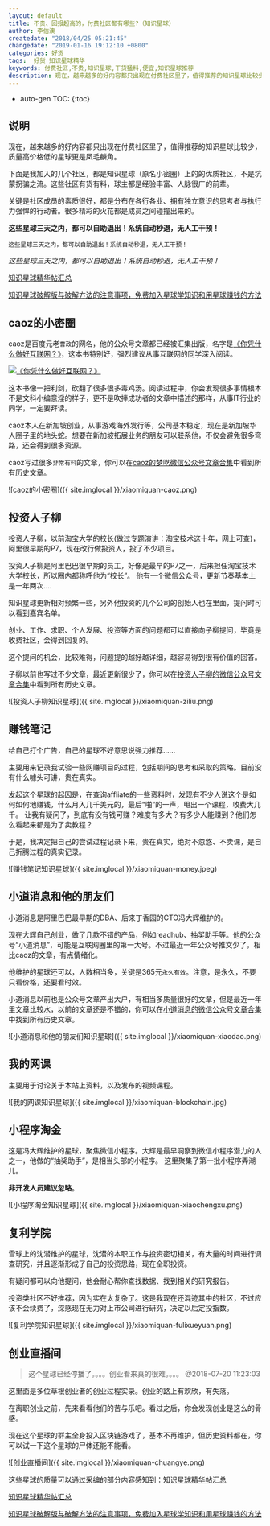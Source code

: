 ```yaml
---
layout: default
title: 不贵、回报超高的，付费社区都有哪些?（知识星球）
author: 李佶澳
createdate: "2018/04/25 05:21:45"
changedate: "2019-01-16 19:12:10 +0800"
categories: 好货
tags:  好货 知识星球精华
keywords: 付费社区,不贵,知识星球,干货猛料,便宜,知识星球推荐
description: 现在，越来越多的好内容都只出现在付费社区里了，值得推荐的知识星球比较少，质量高价格低的知识星球更是凤毛麟角。
---
```


* auto-gen TOC:
{:toc}

## 说明

现在，越来越多的好内容都只出现在付费社区里了，值得推荐的知识星球比较少，质量高价格低的星球更是凤毛麟角。

下面是我加入的几个社区，都是知识星球（原名小密圈）上的的优质社区，不是坑蒙拐骗之流。这些社区有货有料，球主都是经验丰富、人脉很广的前辈。

关键是社区成员的素质很好，都是分布在各行各业、拥有独立意识的思考者与执行力强悍的行动者。很多精彩的火花都是成员之间碰撞出来的。

**这些星球三天之内，都可以自助退出！系统自动秒退，无人工干预！**

`这些星球三天之内，都可以自助退出！系统自动秒退，无人工干预！`

_这些星球三天之内，都可以自助退出！系统自动秒退，无人工干预！_

[知识星球精华帖汇总](https://www.lijiaocn.com/tags/xingqiu.html)

[知识星球破解版与破解方法的注意事项，免费加入星球学知识和用星球赚钱的方法](https://www.lijiaocn.com/%E6%8A%80%E5%B7%A7/2018/12/24/zhishixingqiu-po-jie-mian-fei.html)

## caoz的小密圈

caoz是百度元老`曹政`的网名，他的公众号文章都已经被汇集出版，名字是[《你凭什么做好互联网？》][13]，这本书特别好，强烈建议从事互联网的同学深入阅读。

[![《你凭什么做好互联网？》](https://images-cn.ssl-images-amazon.com/images/I/515eWtImWBL.jpg)][13]

这本书像一把利剑，砍翻了很多很多毒鸡汤。阅读过程中，你会发现很多事情根本不是文科小编意淫的样子，更不是吹捧成功者的文章中描述的那样，从事IT行业的同学，一定要拜读。

caoz本人在新加坡创业，从事游戏海外发行等，公司基本稳定，现在是新加坡华人圈子里的地头蛇。想要在新加坡拓展业务的朋友可以联系他，不仅会避免很多弯路，还会得到很多资源。

caoz写过很多`非常有料`的文章，你可以在[caoz的梦呓微信公众号文章合集](https://yanshukankan.com/categories/caozsay/)中看到所有历史文章。

![caoz的小密圈]({{ site.imglocal }}/xiaomiquan-caoz.png)

## 投资人子柳

投资人子柳，以前淘宝大学的校长(做过专题演讲：淘宝技术这十年，网上可查)，阿里很早期的P7，现在改行做投资人，投了不少项目。

投资人子柳是阿里巴巴很早期的员工，好像是最早的P7之一，后来担任淘宝技术大学校长，所以圈内都称呼他为“校长”。
他有一个微信公众号，更新节奏基本上是一年两次....

知识星球更新相对频繁一些，另外他投资的几个公司的创始人也在里面，提问时可以看到嘉宾名单。

创业、工作、求职、个人发展、投资等方面的问题都可以直接向子柳提问，毕竟是收费社区，会得到回复的。

这个提问的机会，比较难得，问题提的越好越详细，越容易得到很有价值的回答。

子柳以前也写过不少文章，最近更新很少了，你可以在[投资人子柳的微信公众号文章合集](https://yanshukankan.com/categories/vc-ziliu/)中看到所有历史文章。

![投资人子柳知识星球]({{ site.imglocal }}/xiaomiquan-ziliu.png)

## 赚钱笔记

给自己打个广告，自己的星球不好意思说强力推荐......

主要用来记录我试验一些网赚项目的过程，包括期间的思考和采取的策略。目前没有什么噱头可讲，贵在真实。

发起这个星球的起因是，在查询affliate的一些资料时，发现有不少人说这个是如何如何地赚钱，什么月入几千美元的，最后“啪”的一声，甩出一个课程，收费大几千。
让我有疑问了，到底有没有钱可赚？难度有多大？有多少人能赚到？他们怎么看起来都是为了卖教程？

于是，我决定把自己的尝试过程记录下来，贵在真实，绝对不忽悠、不卖课，是自己折腾过程的真实记录。

![赚钱笔记知识星球]({{ site.imglocal }}/xiaomiquan-money.jpeg)

## 小道消息和他的朋友们

小道消息是阿里巴巴最早期的DBA、后来丁香园的CTO冯大辉维护的。

现在大辉自己创业，做了几款不错的产品，例如readhub、抽奖助手等。他的公众号“小道消息”，可能是互联网圈里的第一大号。不过最近一年公众号推文少了，相比caoz的文章，有点情绪化。

他维护的星球还可以，人数相当多，关键是365元`永久有效`。注意，是永久，不要只看价格，还要看时效。

小道消息以前也是公众号文章产出大户，有相当多质量很好的文章，但是最近一年里文章比较水，以前的文章还是不错的，你可以在[小道消息的微信公众号文章合集](https://yanshukankan.com/categories/WebNotes/)中找到所有历史文章。

![小道消息和他的朋友们知识星球]({{ site.imglocal }}/xiaomiquan-xiaodao.png)

## 我的网课

主要用于讨论关于本站上资料，以及发布的视频课程。

![我的网课知识星球]({{ site.imglocal }}/xiaomiquan-blockchain.jpg)

## 小程序淘金

这是冯大辉维护的星球，聚焦微信小程序。大辉是最早洞察到微信小程序潜力的人之一，他做的“抽奖助手”，是相当头部的小程序。
这里聚集了第一批小程序弄潮儿。

**非开发人员建议忽略**。

![小程序淘金知识星球]({{ site.imglocal }}/xiaomiquan-xiaochengxu.png)

## 复利学院

雪球上的沈潜维护的星球，沈潜的本职工作与投资密切相关，有大量的时间进行调查研究，并且逐渐形成了自己的投资思路，现在全职投资。

有疑问都可以向他提问，他会耐心帮你查找数据、找到相关的研究报告。

投资类社区不好推荐，因为实在太复杂了。这是我现在还混迹其中的社区，不过应该不会续费了，深感现在无力对上市公司进行研究，决定以后定投指数。

![复利学院知识星球]({{ site.imglocal }}/xiaomiquan-fulixueyuan.png)

## 创业直播间

>这个星球已经停播了。。。。创业看来真的很难。。。。 @2018-07-20 11:23:03

这里面是多位草根创业者的创业过程实录。创业的路上有欢欣，有失落。

在离职创业之前，先来看看他们的苦与乐吧。看过之后，你会发现创业是这么的骨感。

现在这个星球的群主全身投入区块链游戏了，基本不再维护，但历史资料都在，你可以试一下这个星球的尸体还能不能看。

![创业直播间]({{ site.imglocal }}/xiaomiquan-chuangye.png)


这些星球的质量可以通过采编的部分内容感知到：[知识星球精华帖汇总](https://www.lijiaocn.com/tags/xingqiu.html)

[知识星球精华帖汇总](https://www.lijiaocn.com/tags/xingqiu.html)

[知识星球破解版与破解方法的注意事项，免费加入星球学知识和用星球赚钱的方法](https://www.lijiaocn.com/%E6%8A%80%E5%B7%A7/2018/12/24/zhishixingqiu-po-jie-mian-fei.html)


[13]: https://www.amazon.cn/s/ref=as_li_ss_tl?_encoding=UTF8&camp=536&creative=3132&crid=11AJ8VPOWM9EM&field-keywords=%E4%BD%A0%E5%87%AD%E4%BB%80%E4%B9%88%E5%81%9A%E5%A5%BD%E4%BA%92%E8%81%94%E7%BD%91%20%E4%BB%8E%E6%8A%80%E6%9C%AF%E6%80%9D%E7%BB%B4%E5%88%B0%E5%95%86%E4%B8%9A%E9%80%BB%E8%BE%91&linkCode=ur2&sprefix=%E4%BD%A0%E5%87%AD%E4%BB%80%E4%B9%88%E5%81%9A%E5%A5%BD%2Caps%2C134&tag=znrio-23&url=search-alias%3Daps "《你凭什么做好互联网？》"
